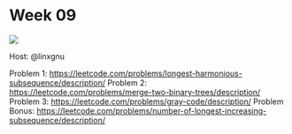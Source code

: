 # Week 09

![](https://hinhanhdephd.com/wp-content/uploads/2016/08/hinh-anh-chuc-tet-2018-de-thuong.jpg)

Host: @linxgnu

Problem 1: https://leetcode.com/problems/longest-harmonious-subsequence/description/
Problem 2: https://leetcode.com/problems/merge-two-binary-trees/description/
Problem 3: https://leetcode.com/problems/gray-code/description/
Problem Bonus: https://leetcode.com/problems/number-of-longest-increasing-subsequence/description/
